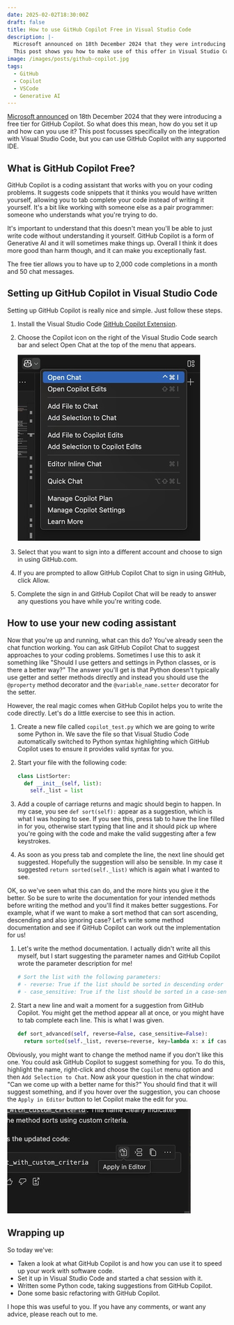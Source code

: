 ```yaml
---
date: 2025-02-02T18:30:00Z
draft: false
title: How to use GitHub Copilot Free in Visual Studio Code
description: |-
  Microsoft announced on 18th December 2024 that they were introducing a free tier for GitHub Copilot.
  This post shows you how to make use of this offer in Visual Studio Code.
image: /images/posts/github-copilot.jpg
tags:
  - GitHub
  - Copilot
  - VSCode
  - Generative AI
---
```


[Microsoft announced](https://github.blog/news-insights/product-news/github-copilot-in-vscode-free/) on 18th December 2024 that they were introducing a free tier for GitHub Copilot.
So what does this mean, how do you set it up and how can you use it?
This post focusses specifically on the integration with Visual Studio Code, but you can use GitHub Copilot with any supported IDE.

## What is GitHub Copilot Free?

GitHub Copilot is a coding assistant that works with you on your coding problems.
It suggests code snippets that it thinks you would have written yourself, allowing you to tab complete your code instead of writing it yourself.
It's a bit like working with someone else as a pair programmer: someone who understands what you're trying to do.

It's important to understand that this doesn't mean you'll be able to just write code without understanding it yourself.
GitHub Copilot is a form of Generative AI and it will sometimes make things up.
Overall I think it does more good than harm though, and it can make you exceptionally fast.

The free tier allows you to have up to 2,000 code completions in a month and 50 chat messages.

## Setting up GitHub Copilot in Visual Studio Code

Setting up GitHub Copilot is really nice and simple.
Just follow these steps.

1. Install the Visual Studio Code [GitHub Copilot Extension](https://marketplace.visualstudio.com/items?itemName=GitHub.copilot).
1. Choose the Copilot icon on the right of the Visual Studio Code search bar and select Open Chat at the top of the menu that appears.

   ![Open GitHub Copilot Chat](open-chat.jpg)

1. Select that you want to sign into a different account and choose to sign in using GitHub.com.
1. If you are prompted to allow GitHub Copilot Chat to sign in using GitHub, click Allow.
1. Complete the sign in and GitHub Copilot Chat will be ready to answer any questions you have while you're writing code.

## How to use your new coding assistant

Now that you're up and running, what can this do?
You've already seen the chat function working.
You can ask GitHub Copilot Chat to suggest approaches to your coding problems.
Sometimes I use this to ask it something like "Should I use getters and settings in Python classes, or is there a better way?"
The answer you'll get is that Python doesn't typically use getter and setter methods directly and instead you should use the `@property` method decorator and the `@variable_name.setter` decorator for the setter.

However, the real magic comes when GitHub Copilot helps you to write the code directly.
Let's do a little exercise to see this in action.

1. Create a new file called `copilot_test.py` which we are going to write some Python in.
   We save the file so that Visual Studio Code automatically switched to Python syntax highlighting which GitHub Copilot uses to ensure it provides valid syntax for you.
1. Start your file with the following code:

    ```python
    class ListSorter:
      def __init__(self, list):
        self._list = list
    ```

1. Add a couple of carriage returns and magic should begin to happen.
   In my case, you see `def sort(self):` appear as a suggestion, which is what I was hoping to see.
   If you see this, press tab to have the line filled in for you, otherwise start typing that line and it should pick up where you're going with the code and make the valid suggesting after a few keystrokes.
1. As soon as you press tab and complete the line, the next line should get suggested.
   Hopefully the suggestion will also be sensible.
   In my case it suggested `return sorted(self._list)` which is again what I wanted to see.

OK, so we've seen what this can do, and the more hints you give it the better.
So be sure to write the documentation for your intended methods before writing the method and you'll find it makes better suggestions.
For example, what if we want to make a sort method that can sort ascending, descending and also ignoring case?
Let's write some method documentation and see if GitHub Copilot can work out the implementation for us!

1. Let's write the method documentation.
   I actually didn't write all this myself, but I start suggesting the parameter names and GitHub Copilot wrote the parameter description for me!

    ```python
    # Sort the list with the following parameters:
    # - reverse: True if the list should be sorted in descending order
    # - case_sensitive: True if the list should be sorted in a case-sensitive manner
    ```

1. Start a new line and wait a moment for a suggestion from GitHub Copilot.
   You might get the method appear all at once, or you might have to tab complete each line.
   This is what I was given.

    ```python
    def sort_advanced(self, reverse=False, case_sensitive=False):
      return sorted(self._list, reverse=reverse, key=lambda x: x if case_sensitive else x.lower())
    ```

Obviously, you might want to change the method name if you don't like this one.
You could ask GitHub Copilot to suggest something for you.
To do this, highlight the name, right-click and choose the `Copilot` menu option and then `Add Selection to Chat`.
Now ask your question in the chat window: "Can we come up with a better name for this?"
You should find that it will suggest something, and if you hover over the suggestion, you can choose the `Apply in Editor` button to let Copilot make the edit for you.

![Apply in Editor](apply-in-editor.jpg)

## Wrapping up

So today we've:

- Taken a look at what GitHub Copilot is and how you can use it to speed up your work with software code.
- Set it up in Visual Studio Code and started a chat session with it.
- Written some Python code, taking suggestions from GitHub Copilot.
- Done some basic refactoring with GitHub Copilot.

I hope this was useful to you.
If you have any comments, or want any advice, please reach out to me.
